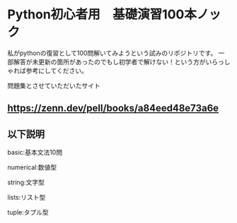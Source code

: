 # Python初心者用　基礎演習100本ノック
私がpythonの復習として100問解いてみようという試みのリポジトリです。
一部解答が未更新の箇所があったのでもし初学者で解けない！という方がいらっしゃれば参考にしてください。

問題集とさせていただいたサイト

## https://zenn.dev/pell/books/a84eed48e73a6e

## 以下説明
basic:基本文法10問

numerical:数値型

string:文字型

lists:リスト型

tuple:タプル型